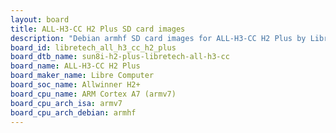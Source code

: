 ```yaml
---
layout: board
title: ALL-H3-CC H2 Plus SD card images
description: "Debian armhf SD card images for ALL-H3-CC H2 Plus by Libre Computer, SoC: Allwinner H2+, CPU ISA: armv7"
board_id: libretech_all_h3_cc_h2_plus
board_dtb_name: sun8i-h2-plus-libretech-all-h3-cc
board_name: ALL-H3-CC H2 Plus
board_maker_name: Libre Computer
board_soc_name: Allwinner H2+
board_cpu_name: ARM Cortex A7 (armv7)
board_cpu_arch_isa: armv7
board_cpu_arch_debian: armhf
---
```

